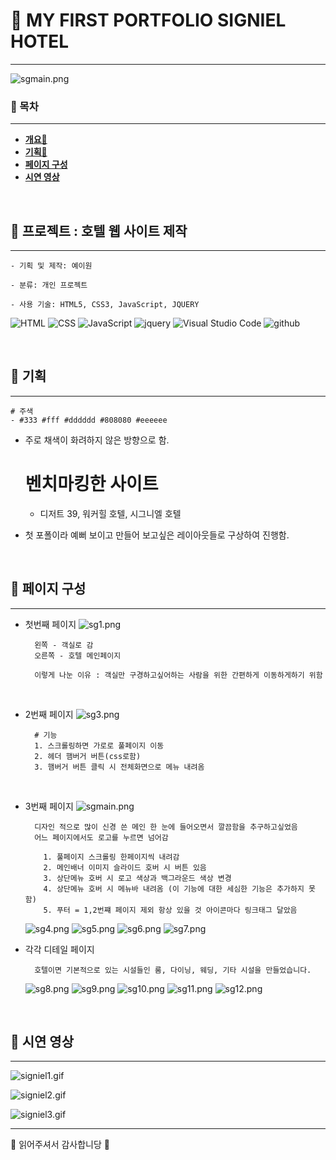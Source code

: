 # 🏨 MY FIRST PORTFOLIO SIGNIEL HOTEL 

--- 

![sgmain.png](p_img%2Fsgmain.png)

### 🙌 목차

---

<b>

- [개요👻](#프로젝트--호텔-웹-사이트-제작-)
- [기획😤](#-기획-)
- [페이지 구성](#-페이지-구성-)
- [시연 영상](#-시연-영상-)

</b>

<br>

## 🏨 프로젝트 : 호텔 웹 사이트 제작 

---

    - 기획 및 제작: 예이원

    - 분류: 개인 프로젝트

    - 사용 기술: HTML5, CSS3, JavaScript, JQUERY

![HTML](https://img.shields.io/badge/HTML-ef6262?style=for-the-badge&logo=html5&logoColor=white) ![CSS](https://img.shields.io/badge/CSS-2B2A4C?&style=for-the-badge&logo=css3&logoColor=white) ![JavaScript](https://img.shields.io/badge/JavaScript-F7DF1E?style=for-the-badge&logo=JavaScript&logoColor=white) ![jquery](https://img.shields.io/badge/jquery-0769AD?style=for-the-badge&&logo=jquery&logoColor=white)
![Visual Studio Code](https://img.shields.io/badge/Visual_Studio_Code-0078D4?style=for-the-badge&logo=visual%20studio%20code&logoColor=white) ![github](https://img.shields.io/badge/GitHub-100000?style=for-the-badge&logo=github&logoColor=white)

<br>

## 🏨 기획 

---
    # 주색
    - #333 #fff #dddddd #808080 #eeeeee 

- 주로 채색이 화려하지 않은 방향으로 함.


    # 벤치마킹한 사이트
     - 디저트 39, 워커힐 호텔, 시그니엘 호텔
  
- 첫 포폴이라 예뻐 보이고 만들어 보고싶은 레이아웃들로 구상하여 진행함. 


<br>

## 🏨 페이지 구성 

---

- 첫번째 페이지 
![sg1.png](p_img%2Fsg1.png)

        왼쪽 - 객실로 감
        오른쪽 - 호텔 메인페이지

        이렇게 나눈 이유 : 객실만 구경하고싶어하는 사람을 위한 간편하게 이동하게하기 위함

<br>

- 2번째 페이지
 ![sg3.png](p_img%2Fsg3.png)

        # 기능 
        1. 스크롤링하면 가로로 풀페이지 이동
        2. 헤더 햄버거 버튼(css로함) 
        3. 햄버거 버튼 클릭 시 전체화면으로 메뉴 내려옴 

<br>

- 3번째 페이지 
![sgmain.png](p_img%2Fsgmain.png)

        디자인 적으로 많이 신경 쓴 메인 한 눈에 들어오면서 깔끔함을 추구하고싶었음 
        어느 페이지에서도 로고를 누르면 넘어감 

          1. 풀페이지 스크롤링 한페이지씩 내려감 
          2. 메인배너 이미지 슬라이드 호버 시 버튼 있음
          3. 상단메뉴 호버 시 로고 색상과 백그라운드 색상 변경
          4. 상단메뉴 호버 시 메뉴바 내려옴 (이 기능에 대한 세심한 기능은 추가하지 못함)
          5. 푸터 = 1,2번쨰 페이지 제외 항상 있을 것 아이콘마다 링크태그 달았음

    ![sg4.png](p_img%2Fsg4.png)
    ![sg5.png](p_img%2Fsg5.png)
    ![sg6.png](p_img%2Fsg6.png)
    ![sg7.png](p_img%2Fsg7.png)

- 각각 디테일 페이지

        호텔이면 기본적으로 있는 시설들인 룸, 다이닝, 웨딩, 기타 시설을 만들었습니다.

    ![sg8.png](p_img%2Fsg8.png)
    ![sg9.png](p_img%2Fsg9.png)
    ![sg10.png](p_img%2Fsg10.png)
    ![sg11.png](p_img%2Fsg11.png)
    ![sg12.png](p_img%2Fsg12.png)
<br>

## 🙌 시연 영상 

---

![signiel1.gif](p_img%2Fsigniel1.gif)

![signiel2.gif](p_img%2Fsigniel2.gif)

![signiel3.gif](p_img%2Fsigniel3.gif)

---

🙏 읽어주셔서 감사합니당 🙏
